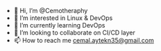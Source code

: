 - 👋 Hi, I’m @Cemotheraphy
- 👀 I’m interested in Linux & DevOps
- 🌱 I’m currently learning DevOps
- 💞️ I’m looking to collaborate on CI/CD layer
- 📫 How to reach me cemal.aytekn35@gmail.com

<!---
Cemotheraphy/Cemotheraphy is a ✨ special ✨ repository because its `README.md` (this file) appears on your GitHub profile.
You can click the Preview link to take a look at your changes.
--->
